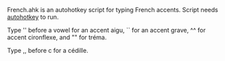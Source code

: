 French.ahk is an autohotkey script for typing French accents. Script needs [autohotkey](https://www.autohotkey.com/) to run. 

Type '' before a vowel for an accent aigu, `` for an accent grave, ^^ for accent cironflexe, and "" for tréma. 

Type ,, before c for a cédille.

